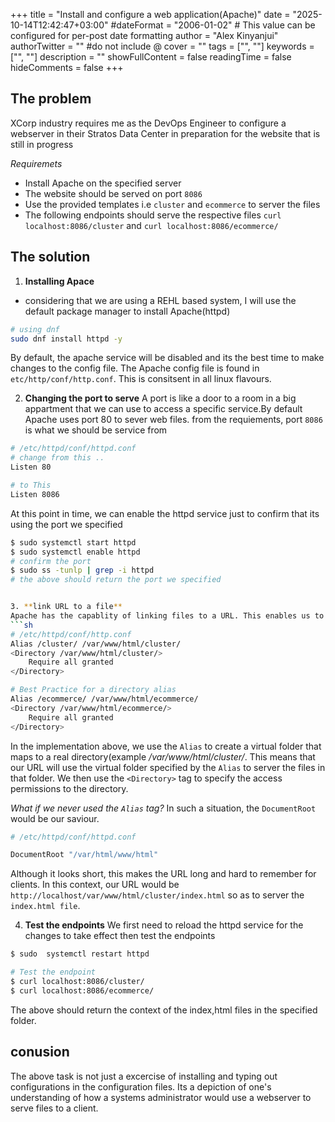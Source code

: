 +++
title = "Install and configure a web application(Apache)"
date = "2025-10-14T12:42:47+03:00"
#dateFormat = "2006-01-02" # This value can be configured for per-post date formatting
author = "Alex Kinyanjui"
authorTwitter = "" #do not include @
cover = ""
tags = ["", ""]
keywords = ["", ""]
description = ""
showFullContent = false
readingTime = false
hideComments = false
+++

## The problem
XCorp industry requires me as the DevOps Engineer to configure a webserver in their Stratos Data Center in  preparation for the website that is still in progress

*Requiremets*
- Install Apache on the specified server
- The website should be served on port `8086`
- Use the provided templates i.e `cluster` and `ecommerce` to server the files 
- The following endpoints should serve the respective files `curl localhost:8086/cluster` and `curl localhost:8086/ecommerce/`

## The solution
1. **Installing Apace**
- considering that we are using a REHL based system, I will use the default package manager to install Apache(httpd)
```sh
# using dnf
sudo dnf install httpd -y

```
By default, the apache service will be disabled and its the best time to make changes to the config file. 
The Apache config file is found in `etc/http/conf/http.conf`. This is consitsent in all linux flavours.

2. **Changing the port to serve**
A port is like a door to a room in a big appartment that we can use to access a specific service.By default Apache uses port 80 to sever web files. from the requiements, port `8086` is what we should be service from
```sh
# /etc/httpd/conf/httpd.conf
# change from this ..
Listen 80

# to This
Listen 8086
```
At this point in time, we can enable the httpd service just to confirm that its using the port we specified
```sh
$ sudo systemctl start httpd
$ sudo systemctl enable httpd
# confirm the port
$ sudo ss -tunlp | grep -i httpd
# the above should return the port we specified


3. **link URL to a file**
Apache has the capablity of linking files to a URL. This enables us to serve contents of the files using the specified endpoint. In this context we have two folders(`cluster` and `ecommerce`) which containing a simple html file.
```sh
# /etc/httpd/conf/http.conf
Alias /cluster/ /var/www/html/cluster/
<Directory /var/www/html/cluster/>
    Require all granted
</Directory>

# Best Practice for a directory alias
Alias /ecommerce/ /var/www/html/ecommerce/
<Directory /var/www/html/ecommerce/>
    Require all granted
</Directory>


```

In the implementation above, we use the `Alias` to create a virtual folder that maps to a real directory(example */var/www/html/cluster/*.
This means that our URL will use the virtual folder specified by the `Alias` to server the files in that folder. We then use the `<Directory>` tag to specify the access permissions to the directory.


*What if we never used the `Alias` tag?*
In such a situation, the `DocumentRoot` would be our saviour.
```sh
# /etc/httpd/conf/httpd.conf

DocumentRoot "/var/html/www/html"

```
Although it looks short, this makes the URL long and hard to remember for clients. In this context, our URL would be `http://localhost/var/www/html/cluster/index.html` so as to server the `index.html file`.


4. **Test the endpoints**
We first need to reload the httpd service for the changes to take effect then test the endpoints

```sh
$ sudo  systemctl restart httpd

# Test the endpoint
$ curl localhost:8086/cluster/
$ curl localhost:8086/ecommerce/
```
The above should return the context of the index,html files in the specified folder.


## conusion
The above task is not just a excercise of installing and typing out configurations in the configuration files.
Its a depiction of one's understanding of how a systems administrator would use a webserver to serve files to a client.

